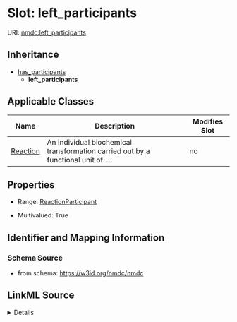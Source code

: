 # Slot: left_participants

URI: [nmdc:left_participants](https://w3id.org/nmdc/left_participants)




## Inheritance

* [has_participants](has_participants.md)
    * **left_participants**





## Applicable Classes

| Name | Description | Modifies Slot |
| --- | --- | --- |
[Reaction](Reaction.md) | An individual biochemical transformation carried out by a functional unit of ... |  no  |







## Properties

* Range: [ReactionParticipant](ReactionParticipant.md)

* Multivalued: True





## Identifier and Mapping Information







### Schema Source


* from schema: https://w3id.org/nmdc/nmdc




## LinkML Source

<details>
```yaml
name: left_participants
from_schema: https://w3id.org/nmdc/nmdc
rank: 1000
is_a: has_participants
domain: Reaction
multivalued: true
alias: left_participants
domain_of:
- Reaction
range: ReactionParticipant

```
</details>